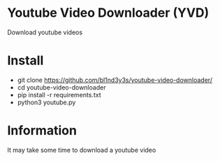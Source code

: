 # Youtube Video Downloader (YVD)
Download youtube videos

# Install
* git clone https://github.com/bl1nd3y3s/youtube-video-downloader/
* cd youtube-video-downloader
* pip install -r requirements.txt
* python3 youtube.py

# Information

It may take some time to download a youtube video
